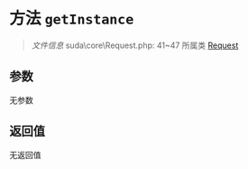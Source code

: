 # 方法 `getInstance`

> *文件信息* suda\core\Request.php: 41~47
> 所属类 [Request](../Request.md)




## 参数


无参数


## 返回值

无返回值
